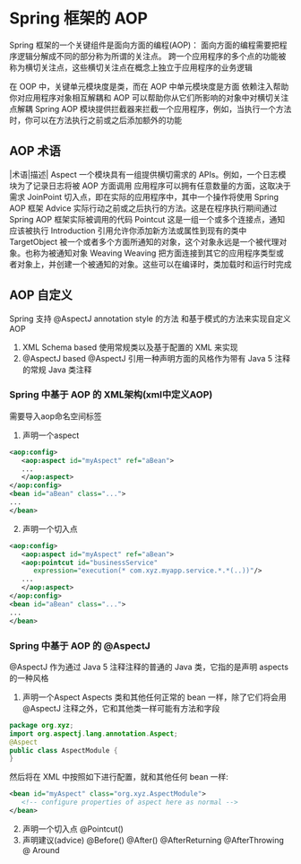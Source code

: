# Spring 框架的  AOP 
Spring 框架的一个关键组件是面向方面的编程(AOP)：
面向方面的编程需要把程序逻辑分解成不同的部分称为所谓的关注点。
    跨一个应用程序的多个点的功能被称为横切关注点，这些横切关注点在概念上独立于应用程序的业务逻辑
    
在 OOP 中，关键单元模块度是类，而在 AOP 中单元模块度是方面
    依赖注入帮助你对应用程序对象相互解耦和 AOP 可以帮助你从它们所影响的对象中对横切关注点解耦
Spring AOP 模块提供拦截器来拦截一个应用程序，例如，当执行一个方法时，你可以在方法执行之前或之后添加额外的功能

## AOP 术语
|术语|描述|
Aspect      一个模块具有一组提供横切需求的 APIs。例如，一个日志模块为了记录日志将被 AOP 方面调用
            应用程序可以拥有任意数量的方面，这取决于需求
JoinPoint   切入点，即在实际的应用程序中，其中一个操作将使用 Spring AOP 框架
Advice      实际行动之前或之后执行的方法。这是在程序执行期间通过 Spring AOP 框架实际被调用的代码
Pointcut    这是一组一个或多个连接点，通知应该被执行
Introduction    引用允许你添加新方法或属性到现有的类中
TargetObject    被一个或者多个方面所通知的对象，这个对象永远是一个被代理对象。也称为被通知对象
Weaving     Weaving 把方面连接到其它的应用程序类型或者对象上，并创建一个被通知的对象。这些可以在编译时，类加载时和运行时完成

## AOP 自定义
Spring 支持 @AspectJ annotation style 的方法
        和基于模式的方法来实现自定义AOP
1.  XML Schema based    使用常规类以及基于配置的 XML 来实现
2.  @AspectJ based       @AspectJ 引用一种声明方面的风格作为带有 Java 5 注释的常规 Java 类注释

### Spring 中基于 AOP 的 XML架构(xml中定义AOP)
需要导入aop命名空间标签
1.  声明一个aspect
```xml
<aop:config>
   <aop:aspect id="myAspect" ref="aBean">
   ...
   </aop:aspect>
</aop:config>
<bean id="aBean" class="...">
...
</bean>
```
2.  声明一个切入点
```xml
<aop:config>
   <aop:aspect id="myAspect" ref="aBean">
   <aop:pointcut id="businessService"
      expression="execution(* com.xyz.myapp.service.*.*(..))"/>
   ...
   </aop:aspect>
</aop:config>
<bean id="aBean" class="...">
...
</bean>
```

### Spring 中基于 AOP 的 @AspectJ
@AspectJ 作为通过 Java 5 注释注释的普通的 Java 类，它指的是声明 aspects 的一种风格
1. 声明一个Aspect
Aspects 类和其他任何正常的 bean 一样，除了它们将会用 @AspectJ 注释之外，它和其他类一样可能有方法和字段
```java
package org.xyz;
import org.aspectj.lang.annotation.Aspect;
@Aspect
public class AspectModule {
}
```
然后将在 XML 中按照如下进行配置，就和其他任何 bean 一样:
```xml
<bean id="myAspect" class="org.xyz.AspectModule">
   <!-- configure properties of aspect here as normal -->
</bean>
```
2. 声明一个切入点 @Pointcut()
3. 声明建议(advice)
@Before()  @After() @AfterReturning @AfterThrowing @ Around








